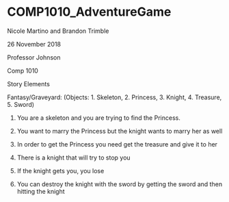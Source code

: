 # COMP1010_AdventureGame

Nicole Martino and Brandon Trimble

26 November 2018 

Professor Johnson 

Comp 1010 


Story Elements

Fantasy/Graveyard: (Objects: 1. Skeleton, 2. Princess, 3. Knight, 4. Treasure, 5. Sword)

1. You are a skeleton and you are trying to find the Princess. 

2. You want to marry the Princess but the knight wants to marry her as well

3. In order to get the Princess you need get the treasure and give it to her

4. There is a knight that will try to stop you 

5. If the knight gets you, you lose 

6. You can destroy the knight with the sword by getting the sword and then hitting the knight 
